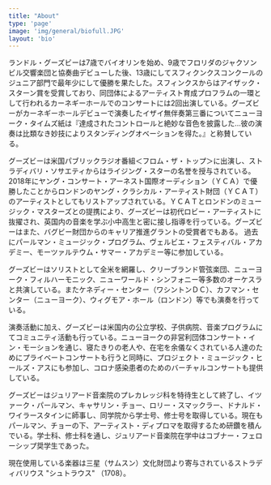 ```yaml
---
title: "About"
type: 'page'
image: 'img/general/biofull.JPG'
layout: 'bio'
---
```

ランドル・グーズビーは7歳でバイオリンを始め、9歳でフロリダのジャクソンビル交響楽団と協奏曲デビューした後、13歳にしてスフィクンクスコンクールのジュニア部門で最年少にして優勝を果たした。スフィンクスからはアイザック・スターン賞を受賞しており、同団体によるアーティスト育成プロフラムの一環として行われるカーネギーホールでのコンサートには2回出演している。グーズビーがカーネギーホールデビューで演奏したイザイ無伴奏第三番についてニューヨーク・タイムズ紙は『達成されたコントロールと絶妙な音色を披露した…彼の演奏は比類なき妙技によりスタンディングオベーションを得た。』と称賛している。

グーズビーは米国パブリックラジオ番組＜フロム・ザ・トップ＞に出演し、ストラディバリ・ソサエティからはライジング・スターの名誉を授与されている。2018年にヤング・コンサート・アーネスト国際オーディション（ＹＣＡ）で優勝したことからロンドンのヤング・クラシカル・アーティスト財団（ＹＣＡＴ）のアーティストとしてもリストアップされている。ＹＣＡＴとロンドンのミュージック・マスターズとの提携により、グーズビーは初代ロビー・アーティストに抜擢され、英国内の音楽を学ぶ小中高生と密に接し指導を行っている。グーズビーはまた、バグビー財団からのキャリア推進グラントの受賞者でもある。
過去にパールマン・ミュージック・プログラム、ヴェルビエ・フェスティバル・アカデミー、モーツァルテウム・サマー・アカデミー等に参加している。

グーズビーはソリストとして全米を網羅し、クリーブランド管弦楽団、ニューヨーク・フィルハーモニック、ニューワールド・シンフォニー等多数のオーケスラと共演している。またケネディー・センター（ワシントンＤＣ）、カフマン・センター（ニューヨーク）、ウィグモア・ホール（ロンドン）等でも演奏を行っている。

演奏活動に加え、グーズビーは米国内の公立学校、子供病院、音楽プログラムにてコミュニティ活動も行っている。ニューヨークの非営利団体コンサート・イン・モーションを通じ、寝たきりの老人や、在宅を余儀なくされている人達のためにプライベートコンサートも行うと同時に、プロジェクト・ミュージック・ヒールズ・アスにも参加し、コロナ感染患者のためのバーチャルコンサートも提供している。

グーズビーはジュリアード音楽院のプレカレッジ科を特待生として終了し、イツァーク・パールマン、キャサリン・チョー、ロリー・スマックラー、ドナルド・ワイラースタインに師事し、同学院から学士号、修士号を取得している。現在もパールマン、チョーの下、アーティスト・ディプロマを取得するため研鑽を積んでいる。学士科、修士科を通し、ジュリアード音楽院在学中はコブナー・フェローシップ奨学生であった。

現在使用している楽器は三星（サムスン）文化財団より寄与されているストラディバリウス "シュトラウス" （1708）。
